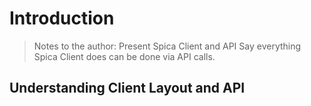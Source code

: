 # Introduction
>Notes to the author: Present Spica Client and API
Say everything Spica Client does can be done via API calls.
## Understanding Client Layout and API
